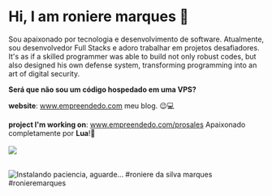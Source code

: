 # Hi, I am roniere marques 👋
Sou apaixonado por tecnologia e desenvolvimento de software. Atualmente, sou desenvolvedor Full Stacks e adoro trabalhar em projetos desafiadores. It's as if a skilled programmer was able to build not only robust codes, but also designed his own defense system, transforming programming into an art of digital security.

**Será que não sou um código hospedado em uma VPS?**


**website**: www.empreendedo.com meu blog. 😉💻

**project I'm working on**: www.empreendedo.com/prosales
Apaixonado completamente por **Lua**!🦠
<br/><br/>
  <a href="https://skillicons.dev">
    <img src="https://skillicons.dev/icons?i=lua,github,nodejs,html,css,js,mongodb,mysql,git,firebase,linux,kali,windows,go" /></br></br>
  </a>
  
![Instalando paciencia, aguarde... #roniere da silva marques #ronieremarques](https://i.pinimg.com/originals/e1/cf/5c/e1cf5ce61b6d5a8d06a979ab63d3faaa.gif)
